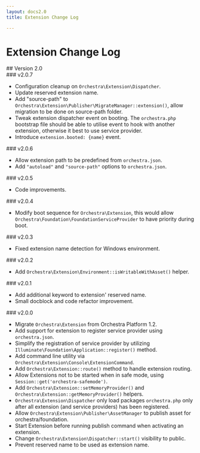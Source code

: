 ```yaml
---
layout: docs2.0
title: Extension Change Log

---
```


# Extension Change Log

<section id="v2.0">
## Version 2.0

<article id="v2.0.7">
### v2.0.7

* Configuration cleanup on `Orchestra\Extension\Dispatcher`.
* Update reserved extension name.
* Add "source-path" to `Orchestra\Extension\Publisher\MigrateManager::extension()`, allow migration to be done on source-path folder.
* Tweak extension dispatcher event on booting. The `orchestra.php` bootstrap file should be able to utilise event to hook with another extension, otherwise it best to use service provider.
* Introduce `extension.booted: {name}` event.

</article>

<article id="v2.0.6">
### v2.0.6

* Allow extension path to be predefined from `orchestra.json`.
* Add `"autoload"` and `"source-path"` options to `orchestra.json`.

</article>

<article id="v2.0.5">
### v2.0.5

* Code improvements.

</article>

<article id="v2.0.4">
### v2.0.4

* Modify boot sequence for `Orchestra\Extension`, this would allow `Orchestra\Foundation\FoundationServiceProvider` to have priority during boot.

</article>

<article id="v2.0.3">
### v2.0.3

* Fixed extension name detection for Windows environment.

</article>

<article id="v2.0.2">
### v2.0.2

* Add `Orchestra\Extension\Environment::isWritableWithAsset()` helper.

</article>

<article id="v2.0.1">
### v2.0.1

* Add additional keyword to extension' reserved name.
* Small docblock and code refactor improvement.

</article>

<article id="v2.0.0">
### v2.0.0

* Migrate `Orchestra\Extension` from Orchestra Platform 1.2.
* Add support for extension to register service provider using `orchestra.json`.
* Simplify the registration of service provider by utilizing `Illuminate\Foundation\Application::register()` method.
* Add command line utility via `Orchestra\Extension\Console\ExtensionCommand`.
* Add `Orchestra\Extension::route()` method to handle extension routing.
* Allow Extensions not to be started when in safe mode, using `Session::get('orchestra-safemode')`.
* Add `Orchestra\Extension::setMemoryProvider()` and `Orchestra\Extension::getMemoryProvider()` helpers.
* `Orchestra\Extension\Dispatcher` only load packages `orchestra.php` only after all extension (and service providers) has been registered.
* Allow `Orchestra\Extension\Publisher\AssetManager` to publish asset for orchestra/foundation.
* Start Extension before running publish command when activating an extension.
* Change `Orchestra\Extension\Dispatcher::start()` visibility to public.
* Prevent reserved name to be used as extension name.

</article>

</section>
